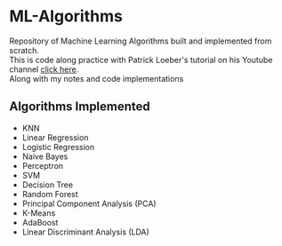 # ML-Algorithms

Repository of Machine Learning Algorithms built and implemented from scratch.<br>
This is code along practice with Patrick Loeber's tutorial on his Youtube channel [click here](https://www.youtube.com/playlist?list=PLqnslRFeH2Upcrywf-u2etjdxxkL8nl7E).<br>
Along with my notes and code implementations

## Algorithms Implemented
- KNN
- Linear Regression
- Logistic Regression
- Naive Bayes
- Perceptron
- SVM
- Decision Tree
- Random Forest
- Principal Component Analysis (PCA)
- K-Means
- AdaBoost
- Linear Discriminant Analysis (LDA)
